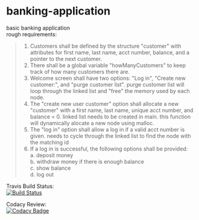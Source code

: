 # banking-application
basic banking application<br />
rough requirements:<br />
> 1. Customers shall be defined by the structure "customer" with attributes for first name, last name, acct number, balance, and a pointer to the next customer.<br />
> 2. There shall be a global variable "howManyCustomers" to keep track of how many customers there are. <br />
> 3. Welcome screen shall have two options: "Log in", "Create new customer:", and "purge customer list". purge customer list will loop through the linked list and "free" the memory used by each node. <br />
> 4. The "create new user customer" option shall allocate a new "customer" with a first name, last name, unique acct number,
>    and balance = 0. linked list needs to be created in main. this function will dynamically alocate a new node using malloc. <br />
> 5. The "log in" option shall allow a log in if a valid acct number is given. needs to cycle through the linked list to find the node with the matching id  <br />
> 6. If a log in is successful, the following options shall be provided:<br />
   a. deposit money  <br />
   b. withdraw money if there is enough balance  <br />
   c. show balance  <br />
   d. log out  <br />
    
Travis Build Status:<br />
[![Build Status](https://travis-ci.com/Erick-D-S/banking-application.svg?branch=master)](https://travis-ci.com/Erick-D-S/banking-application)<br />

Codacy Review:<br />
[![Codacy Badge](https://app.codacy.com/project/badge/Grade/4ed056e9d2cd44c2a6c3eee3dbd86241)](https://www.codacy.com/manual/Erick-D-S/banking-application?utm_source=github.com&amp;utm_medium=referral&amp;utm_content=Erick-D-S/banking-application&amp;utm_campaign=Badge_Grade)<br />
